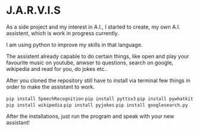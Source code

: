 # J.A.R.V.I.S

As a side project and my interest in A.I., I started to create, my own A.I. assistent, which is work in progress currently.

I am using python to improve my skills in that language.

The assistent already capable to do certain things, like open and play your favourite music on youtube, anwser to questions,
search on google, wikipedia and read for you, do jokes etc..

After you cloned the repository still have to install via terminal few things
in order to make the assistant to work.

```pip install SpeechRecognition```
```pip install pyttsx3```
```pip install pywhatkit```
```pip install wikipedia```
```pip install pyjokes```
```pip install googlesearch.py```

After the installations, just run the program and speak with your new assistant!
